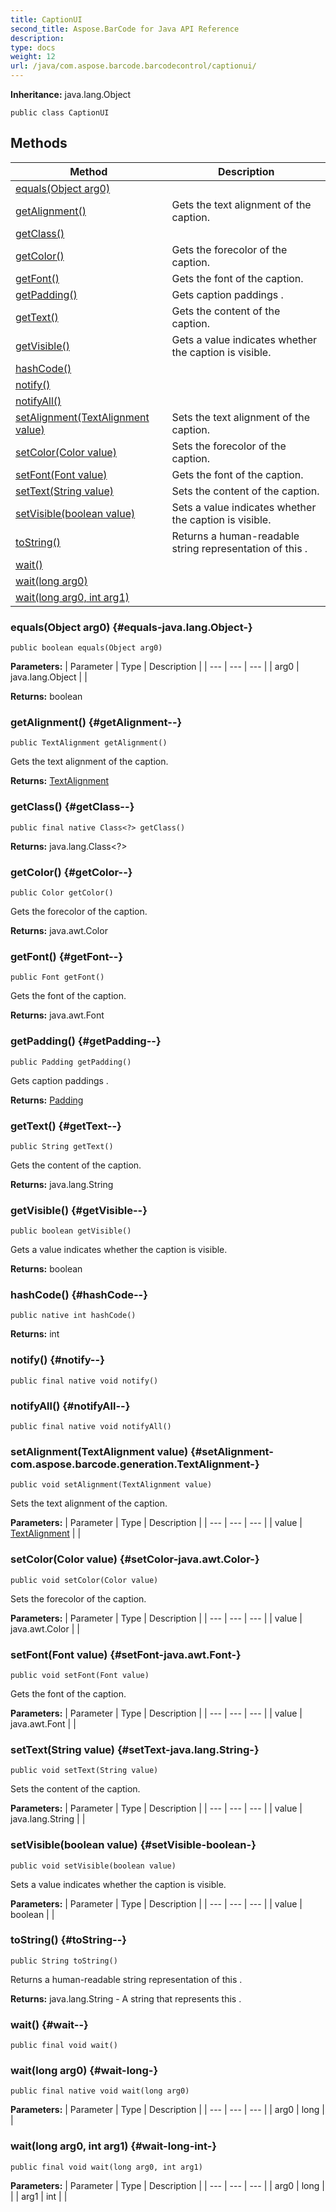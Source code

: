 ```yaml
---
title: CaptionUI
second_title: Aspose.BarCode for Java API Reference
description: 
type: docs
weight: 12
url: /java/com.aspose.barcode.barcodecontrol/captionui/
---
```

**Inheritance:**
java.lang.Object
```
public class CaptionUI
```
## Methods

| Method | Description |
| --- | --- |
| [equals(Object arg0)](#equals-java.lang.Object-) |  |
| [getAlignment()](#getAlignment--) | Gets the text alignment of the caption. |
| [getClass()](#getClass--) |  |
| [getColor()](#getColor--) | Gets the forecolor of the caption. |
| [getFont()](#getFont--) | Gets the font of the caption. |
| [getPadding()](#getPadding--) | Gets caption paddings . |
| [getText()](#getText--) | Gets the content of the caption. |
| [getVisible()](#getVisible--) | Gets a value indicates whether the caption is visible. |
| [hashCode()](#hashCode--) |  |
| [notify()](#notify--) |  |
| [notifyAll()](#notifyAll--) |  |
| [setAlignment(TextAlignment value)](#setAlignment-com.aspose.barcode.generation.TextAlignment-) | Sets the text alignment of the caption. |
| [setColor(Color value)](#setColor-java.awt.Color-) | Sets the forecolor of the caption. |
| [setFont(Font value)](#setFont-java.awt.Font-) | Gets the font of the caption. |
| [setText(String value)](#setText-java.lang.String-) | Sets the content of the caption. |
| [setVisible(boolean value)](#setVisible-boolean-) | Sets a value indicates whether the caption is visible. |
| [toString()](#toString--) | Returns a human-readable string representation of this . |
| [wait()](#wait--) |  |
| [wait(long arg0)](#wait-long-) |  |
| [wait(long arg0, int arg1)](#wait-long-int-) |  |
### equals(Object arg0) {#equals-java.lang.Object-}
```
public boolean equals(Object arg0)
```




**Parameters:**
| Parameter | Type | Description |
| --- | --- | --- |
| arg0 | java.lang.Object |  |

**Returns:**
boolean
### getAlignment() {#getAlignment--}
```
public TextAlignment getAlignment()
```


Gets the text alignment of the caption.

**Returns:**
[TextAlignment](../../com.aspose.barcode.generation/textalignment)
### getClass() {#getClass--}
```
public final native Class<?> getClass()
```




**Returns:**
java.lang.Class<?>
### getColor() {#getColor--}
```
public Color getColor()
```


Gets the forecolor of the caption.

**Returns:**
java.awt.Color
### getFont() {#getFont--}
```
public Font getFont()
```


Gets the font of the caption.

**Returns:**
java.awt.Font
### getPadding() {#getPadding--}
```
public Padding getPadding()
```


Gets caption paddings .

**Returns:**
[Padding](../../com.aspose.barcode.generation/padding)
### getText() {#getText--}
```
public String getText()
```


Gets the content of the caption.

**Returns:**
java.lang.String
### getVisible() {#getVisible--}
```
public boolean getVisible()
```


Gets a value indicates whether the caption is visible.

**Returns:**
boolean
### hashCode() {#hashCode--}
```
public native int hashCode()
```




**Returns:**
int
### notify() {#notify--}
```
public final native void notify()
```




### notifyAll() {#notifyAll--}
```
public final native void notifyAll()
```




### setAlignment(TextAlignment value) {#setAlignment-com.aspose.barcode.generation.TextAlignment-}
```
public void setAlignment(TextAlignment value)
```


Sets the text alignment of the caption.

**Parameters:**
| Parameter | Type | Description |
| --- | --- | --- |
| value | [TextAlignment](../../com.aspose.barcode.generation/textalignment) |  |

### setColor(Color value) {#setColor-java.awt.Color-}
```
public void setColor(Color value)
```


Sets the forecolor of the caption.

**Parameters:**
| Parameter | Type | Description |
| --- | --- | --- |
| value | java.awt.Color |  |

### setFont(Font value) {#setFont-java.awt.Font-}
```
public void setFont(Font value)
```


Gets the font of the caption.

**Parameters:**
| Parameter | Type | Description |
| --- | --- | --- |
| value | java.awt.Font |  |

### setText(String value) {#setText-java.lang.String-}
```
public void setText(String value)
```


Sets the content of the caption.

**Parameters:**
| Parameter | Type | Description |
| --- | --- | --- |
| value | java.lang.String |  |

### setVisible(boolean value) {#setVisible-boolean-}
```
public void setVisible(boolean value)
```


Sets a value indicates whether the caption is visible.

**Parameters:**
| Parameter | Type | Description |
| --- | --- | --- |
| value | boolean |  |

### toString() {#toString--}
```
public String toString()
```


Returns a human-readable string representation of this .

**Returns:**
java.lang.String - A string that represents this .
### wait() {#wait--}
```
public final void wait()
```




### wait(long arg0) {#wait-long-}
```
public final native void wait(long arg0)
```




**Parameters:**
| Parameter | Type | Description |
| --- | --- | --- |
| arg0 | long |  |

### wait(long arg0, int arg1) {#wait-long-int-}
```
public final void wait(long arg0, int arg1)
```




**Parameters:**
| Parameter | Type | Description |
| --- | --- | --- |
| arg0 | long |  |
| arg1 | int |  |

